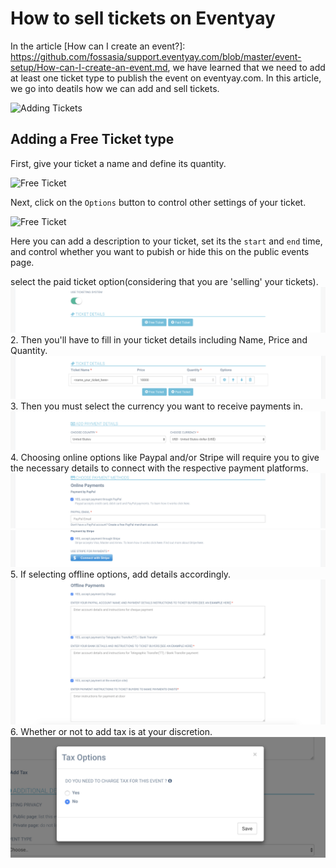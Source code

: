 # How to sell tickets on Eventyay

In the article [How can I create an event?]: https://github.com/fossasia/support.eventyay.com/blob/master/event-setup/How-can-I-create-an-event.md, we have learned that we need to add at least one ticket type to publish the event on eventyay.com. 
In this article, we go into deatils how we can add and sell tickets. 

![Adding Tickets](https://github.com/fossasia/support.eventyay.com/blob/master/event-setup/images/how-to-sell-ticket1.png)

## Adding a Free Ticket type 
First, give your ticket a name and define its quantity. 

![Free Ticket](https://github.com/fossasia/support.eventyay.com/blob/master/event-setup/images/how-to-sell-ticket2.png)

Next, click on the `Options` button to control other settings of your ticket. 

![Free Ticket](https://github.com/fossasia/support.eventyay.com/blob/master/event-setup/images/how-to-sell-ticket3.png)

Here you can add a description to your ticket, set its the `start` and `end` time, and control whether you want to pubish or hide this on the public events page. 

select the paid ticket option(considering that you are 'selling' your tickets).
![Ticketing_Paid_option](/event-setup/images/ticketing-paid.png)
2. Then you'll have to fill in your ticket details including Name, Price and Quantity.
![Ticketing_Details](/event-setup/images/ticketing-details.png)
3. Then you must select the currency you want to receive payments in.
![Ticketing_Currency](/event-setup/images/ticketing-currency.png)
4. Choosing online options like Paypal and/or Stripe will require you to give the necessary details to connect with the respective payment platforms.
![Ticketing_Paypal](/event-setup/images/ticketing-paypal.png)
![Ticketing_Stripe](/event-setup/images/ticketing-stripe.png)
5. If selecting offline options, add details accordingly.
![Ticketing_Offline](/event-setup/images/ticketing-offline.png)
6. Whether or not to add tax is at your discretion.
![Ticketing_Tax](/event-setup/images/ticketing-tax.png)
